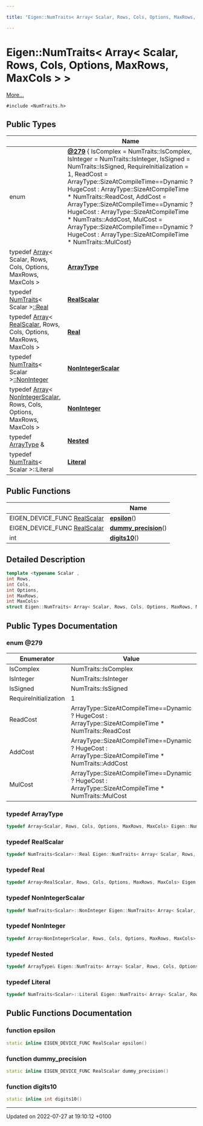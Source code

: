 ```yaml
---

title: "Eigen::NumTraits< Array< Scalar, Rows, Cols, Options, MaxRows, MaxCols > >"

---
```


# Eigen::NumTraits< Array< Scalar, Rows, Cols, Options, MaxRows, MaxCols > >



 [More...](#detailed-description)


`#include <NumTraits.h>`

## Public Types

|                | Name           |
| -------------- | -------------- |
| enum| **[@279](http://example.org/classes/structeigen_1_1numtraits_3_01array_3_01scalar_00_01rows_00_01cols_00_01options_00_01maxrows_00_01maxcols_01_4_01_4/#enum-@279)** { IsComplex = NumTraits<Scalar>::IsComplex, IsInteger = NumTraits<Scalar>::IsInteger, IsSigned = NumTraits<Scalar>::IsSigned, RequireInitialization = 1, ReadCost = ArrayType::SizeAtCompileTime==Dynamic ? HugeCost : ArrayType::SizeAtCompileTime * NumTraits<Scalar>::ReadCost, AddCost = ArrayType::SizeAtCompileTime==Dynamic ? HugeCost : ArrayType::SizeAtCompileTime * NumTraits<Scalar>::AddCost, MulCost = ArrayType::SizeAtCompileTime==Dynamic ? HugeCost : ArrayType::SizeAtCompileTime * NumTraits<Scalar>::MulCost} |
| typedef <a href="http://example.org/classes/classeigen_1_1array/">Array</a>< Scalar, Rows, Cols, Options, MaxRows, MaxCols > | **[ArrayType](http://example.org/classes/structeigen_1_1numtraits_3_01array_3_01scalar_00_01rows_00_01cols_00_01options_00_01maxrows_00_01maxcols_01_4_01_4/#typedef-arraytype)**  |
| typedef <a href="http://example.org/classes/structeigen_1_1numtraits/">NumTraits</a>< Scalar ><a href="http://example.org/classes/structeigen_1_1numtraits_3_01array_3_01scalar_00_01rows_00_01cols_00_01options_00_01maxrows_00_01maxcols_01_4_01_4/#typedef-real">::Real</a> | **[RealScalar](http://example.org/classes/structeigen_1_1numtraits_3_01array_3_01scalar_00_01rows_00_01cols_00_01options_00_01maxrows_00_01maxcols_01_4_01_4/#typedef-realscalar)**  |
| typedef <a href="http://example.org/classes/classeigen_1_1array/">Array</a>< <a href="http://example.org/classes/structeigen_1_1numtraits_3_01array_3_01scalar_00_01rows_00_01cols_00_01options_00_01maxrows_00_01maxcols_01_4_01_4/#typedef-realscalar">RealScalar</a>, Rows, Cols, Options, MaxRows, MaxCols > | **[Real](http://example.org/classes/structeigen_1_1numtraits_3_01array_3_01scalar_00_01rows_00_01cols_00_01options_00_01maxrows_00_01maxcols_01_4_01_4/#typedef-real)**  |
| typedef <a href="http://example.org/classes/structeigen_1_1numtraits/">NumTraits</a>< Scalar ><a href="http://example.org/classes/structeigen_1_1numtraits_3_01array_3_01scalar_00_01rows_00_01cols_00_01options_00_01maxrows_00_01maxcols_01_4_01_4/#typedef-noninteger">::NonInteger</a> | **[NonIntegerScalar](http://example.org/classes/structeigen_1_1numtraits_3_01array_3_01scalar_00_01rows_00_01cols_00_01options_00_01maxrows_00_01maxcols_01_4_01_4/#typedef-nonintegerscalar)**  |
| typedef <a href="http://example.org/classes/classeigen_1_1array/">Array</a>< <a href="http://example.org/classes/structeigen_1_1numtraits_3_01array_3_01scalar_00_01rows_00_01cols_00_01options_00_01maxrows_00_01maxcols_01_4_01_4/#typedef-nonintegerscalar">NonIntegerScalar</a>, Rows, Cols, Options, MaxRows, MaxCols > | **[NonInteger](http://example.org/classes/structeigen_1_1numtraits_3_01array_3_01scalar_00_01rows_00_01cols_00_01options_00_01maxrows_00_01maxcols_01_4_01_4/#typedef-noninteger)**  |
| typedef <a href="http://example.org/classes/structeigen_1_1numtraits_3_01array_3_01scalar_00_01rows_00_01cols_00_01options_00_01maxrows_00_01maxcols_01_4_01_4/#typedef-arraytype">ArrayType</a> & | **[Nested](http://example.org/classes/structeigen_1_1numtraits_3_01array_3_01scalar_00_01rows_00_01cols_00_01options_00_01maxrows_00_01maxcols_01_4_01_4/#typedef-nested)**  |
| typedef <a href="http://example.org/classes/structeigen_1_1numtraits/">NumTraits</a>< Scalar >::Literal | **[Literal](http://example.org/classes/structeigen_1_1numtraits_3_01array_3_01scalar_00_01rows_00_01cols_00_01options_00_01maxrows_00_01maxcols_01_4_01_4/#typedef-literal)**  |

## Public Functions

|                | Name           |
| -------------- | -------------- |
| EIGEN_DEVICE_FUNC <a href="http://example.org/classes/structeigen_1_1numtraits_3_01array_3_01scalar_00_01rows_00_01cols_00_01options_00_01maxrows_00_01maxcols_01_4_01_4/#typedef-realscalar">RealScalar</a> | **[epsilon](http://example.org/classes/structeigen_1_1numtraits_3_01array_3_01scalar_00_01rows_00_01cols_00_01options_00_01maxrows_00_01maxcols_01_4_01_4/#function-epsilon)**() |
| EIGEN_DEVICE_FUNC <a href="http://example.org/classes/structeigen_1_1numtraits_3_01array_3_01scalar_00_01rows_00_01cols_00_01options_00_01maxrows_00_01maxcols_01_4_01_4/#typedef-realscalar">RealScalar</a> | **[dummy_precision](http://example.org/classes/structeigen_1_1numtraits_3_01array_3_01scalar_00_01rows_00_01cols_00_01options_00_01maxrows_00_01maxcols_01_4_01_4/#function-dummy-precision)**() |
| int | **[digits10](http://example.org/classes/structeigen_1_1numtraits_3_01array_3_01scalar_00_01rows_00_01cols_00_01options_00_01maxrows_00_01maxcols_01_4_01_4/#function-digits10)**() |

## Detailed Description

```cpp
template <typename Scalar ,
int Rows,
int Cols,
int Options,
int MaxRows,
int MaxCols>
struct Eigen::NumTraits< Array< Scalar, Rows, Cols, Options, MaxRows, MaxCols > >;
```

## Public Types Documentation

### enum @279

| Enumerator | Value | Description |
| ---------- | ----- | ----------- |
| IsComplex | NumTraits<Scalar>::IsComplex|   |
| IsInteger | NumTraits<Scalar>::IsInteger|   |
| IsSigned | NumTraits<Scalar>::IsSigned|   |
| RequireInitialization | 1|   |
| ReadCost | ArrayType::SizeAtCompileTime==Dynamic ? HugeCost : ArrayType::SizeAtCompileTime * NumTraits<Scalar>::ReadCost|   |
| AddCost | ArrayType::SizeAtCompileTime==Dynamic ? HugeCost : ArrayType::SizeAtCompileTime * NumTraits<Scalar>::AddCost|   |
| MulCost | ArrayType::SizeAtCompileTime==Dynamic ? HugeCost : ArrayType::SizeAtCompileTime * NumTraits<Scalar>::MulCost|   |




### typedef ArrayType

```cpp
typedef Array<Scalar, Rows, Cols, Options, MaxRows, MaxCols> Eigen::NumTraits< Array< Scalar, Rows, Cols, Options, MaxRows, MaxCols > >::ArrayType;
```


### typedef RealScalar

```cpp
typedef NumTraits<Scalar>::Real Eigen::NumTraits< Array< Scalar, Rows, Cols, Options, MaxRows, MaxCols > >::RealScalar;
```


### typedef Real

```cpp
typedef Array<RealScalar, Rows, Cols, Options, MaxRows, MaxCols> Eigen::NumTraits< Array< Scalar, Rows, Cols, Options, MaxRows, MaxCols > >::Real;
```


### typedef NonIntegerScalar

```cpp
typedef NumTraits<Scalar>::NonInteger Eigen::NumTraits< Array< Scalar, Rows, Cols, Options, MaxRows, MaxCols > >::NonIntegerScalar;
```


### typedef NonInteger

```cpp
typedef Array<NonIntegerScalar, Rows, Cols, Options, MaxRows, MaxCols> Eigen::NumTraits< Array< Scalar, Rows, Cols, Options, MaxRows, MaxCols > >::NonInteger;
```


### typedef Nested

```cpp
typedef ArrayType& Eigen::NumTraits< Array< Scalar, Rows, Cols, Options, MaxRows, MaxCols > >::Nested;
```


### typedef Literal

```cpp
typedef NumTraits<Scalar>::Literal Eigen::NumTraits< Array< Scalar, Rows, Cols, Options, MaxRows, MaxCols > >::Literal;
```


## Public Functions Documentation

### function epsilon

```cpp
static inline EIGEN_DEVICE_FUNC RealScalar epsilon()
```


### function dummy_precision

```cpp
static inline EIGEN_DEVICE_FUNC RealScalar dummy_precision()
```


### function digits10

```cpp
static inline int digits10()
```


-------------------------------

Updated on 2022-07-27 at 19:10:12 +0100
